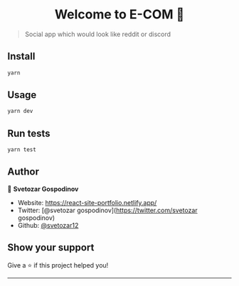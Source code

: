 <h1 align="center">Welcome to E-COM 👋</h1>

> Social app which would look like reddit or discord

## Install

```sh
yarn
```

## Usage

```sh
yarn dev
```

## Run tests

```sh
yarn test
```

## Author

👤 **Svetozar Gospodinov**

- Website: https://react-site-portfolio.netlify.app/
- Twitter: [@svetozar gospodinov](https://twitter.com/svetozar gospodinov)
- Github: [@svetozar12](https://github.com/svetozar12)

## Show your support

Give a ⭐️ if this project helped you!

---
